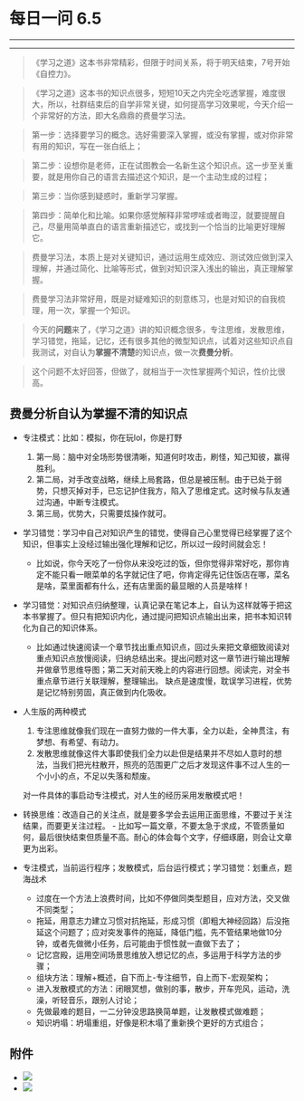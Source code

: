 # 每日一问 6.5 #

---
<!-- toc -->
---

>《学习之道》这本书非常精彩，但限于时间关系，将于明天结束，7号开始《自控力》。

>《学习之道》这本书的知识点很多，短短10天之内完全吃透掌握，难度很大，所以，社群结束后的自学非常关键，如何提高学习效果呢，今天介绍一个非常好的方法，即大名鼎鼎的费曼学习法。

>第一步：选择要学习的概念。选好需要深入掌握，或没有掌握，或对你非常有用的知识，写在一张白纸上；

>第二步：设想你是老师，正在试图教会一名新生这个知识点。这一步至关重要，就是用你自己的语言去描述这个知识，是一个主动生成的过程；

>第三步：当你感到疑惑时，重新学习掌握。

>第四步：简单化和比喻。如果你感觉解释非常啰嗦或者晦涩，就要提醒自己，尽量用简单直白的语言重新描述它，或找到一个恰当的比喻更好理解它。

>费曼学习法，本质上是对关键知识，通过运用生成效应、测试效应做到深入理解，并通过简化、比喻等形式，做到对知识深入浅出的输出，真正理解掌握。

>费曼学习法非常好用，既是对疑难知识的刻意练习，也是对知识的自我梳理，用一次，掌握一个知识。

>今天的**问题**来了，《学习之道》讲的知识概念很多，专注思维，发散思维，学习错觉，拖延，记忆，还有很多其他的微型知识点，试着对这些知识点自我测试，对自认为**掌握不清楚**的知识点，做一次**费曼分析**。

>这个问题不太好回答，但做了，就相当于一次性掌握两个知识，性价比很高。

## 费曼分析自认为掌握不清的知识点 ##
  * 专注模式：比如：模拟，你在玩lol，你是打野
    1. 第一局：脑中对全场形势很清晰，知道何时攻击，刷怪，知己知彼，赢得胜利。
    2. 第二局，对手改变战略，继续上局套路，但总是被压制。由于已处于弱势，只想灭掉对手，已忘记护住我方，陷入了思维定式。这时候与队友通过沟通，中断专注模式。
    3. 第三局，优势大，只需要炫操作就可。
  * 学习错觉：学习中自己对知识产生的错觉，使得自己心里觉得已经掌握了这个知识，但事实上没经过输出强化理解和记忆，所以过一段时间就会忘！
    - 比如说，你今天吃了一份你从来没吃过的饭，但你觉得非常好吃，那你肯定不能只看一眼菜单的名字就记住了吧，你肯定得先记住饭店在哪，菜名是啥，菜里面都有什么，还有店里面的最显眼的人员是啥样！
  * 学习错觉：对知识点归纳整理，认真记录在笔记本上，自认为这样就等于把这本书掌握了。但只有把知识内化，通过提问把知识点输出出来，把书本知识转化为自己的知识体系。
    - 比如通过快速阅读一个章节找出重点知识点，回过头来把文章细致阅读对重点知识点放慢阅读，归纳总结出来。提出问题对这一章节进行输出理解并做章节思维导图；第二天对前天晚上的内容进行回想。阅读完，对全书重点章节进行关联理解，整理输出。
缺点是速度慢，耽误学习进程，优势是记忆特别劳固，真正做到内化吸收。

  * 人生版的两种模式
    1. 专注思维就像我们现在一直努力做的一件大事，全力以赴，全神贯注，有梦想、有希望、有动力。
    2. 发散思维就像这件大事即使我们全力以赴但是结果并不尽如人意时的想法，当我们把光柱散开，照亮的范围更广之后才发现这件事不过人生的一个小小的点，不足以失落和颓废。
    
    对一件具体的事启动专注模式，对人生的经历采用发散模式吧！
  *  转换思维：改造自己的关注点，就是要多学会去运用正面思维，不要过于关注结果，而要更关注过程。
    - 比如写一篇文章，不要太急于求成，不管质量如何，最后很快结束但质量不高。耐心的体会每个文字，仔细琢磨，则会让文章更为出彩。
  * 专注模式，当前运行程序；发散模式，后台运行模式；学习错觉：划重点，题海战术
    - 过度在一个方法上浪费时间，比如不停做同类型题目，应对方法，交叉做不同类型；
    - 拖延，用意志力建立习惯对抗拖延，形成习惯（即粗大神经回路）后没拖延这个问题了；应对突发事件的拖延，降低门槛，先不管结果地做10分钟，或者先做微小任务，后可能由于惯性就一直做下去了；
    - 记忆宫殿，运用空间场景思维放入想记忆的点，多运用于科学方法的步骤；
    - 组块方法：理解+概述，自下而上-专注细节，自上而下-宏观架构；
    - 进入发散模式的方法：闭眼冥想，做别的事，散步，开车兜风，运动，洗澡，听轻音乐，跟别人讨论；
    - 先做最难的题目，一二分钟没思路换简单题，让发散模式做难题；
    - 知识坍塌：坍塌重组，好像是积木塌了重新换个更好的方式组合；
## 附件 ##
- ![](/assets/21.png)
- ![](/assets/22.png)




















